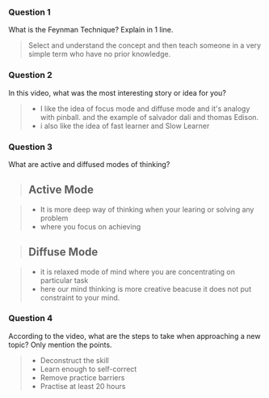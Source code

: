 ### Question 1
What is the Feynman Technique? Explain in 1 line.

>Select and understand the concept and then teach someone in a very simple term who have no prior knowledge.


### Question 2
In this video, what was the most interesting story or idea for you?

> - I like the idea of focus mode and diffuse mode and it's analogy with pinball. and the example of salvador dali and thomas Edison.
>- i also like the idea of fast learner and Slow Learner

### Question 3
What are active and diffused modes of thinking?

>## Active Mode

> - It is more deep way of thinking when your learing or solving any problem
> - where you focus on achieving

>## Diffuse Mode

> - it is relaxed mode of mind where you are concentrating on particular task
> - here our mind thinking is more creative beacuse it does not put constraint to your mind.

### Question 4
According to the video, what are the steps to take when approaching a new topic? Only mention the points.

> - Deconstruct the skill
> - Learn enough to self-correct
> - Remove practice barriers
> - Practise at least 20 hours

